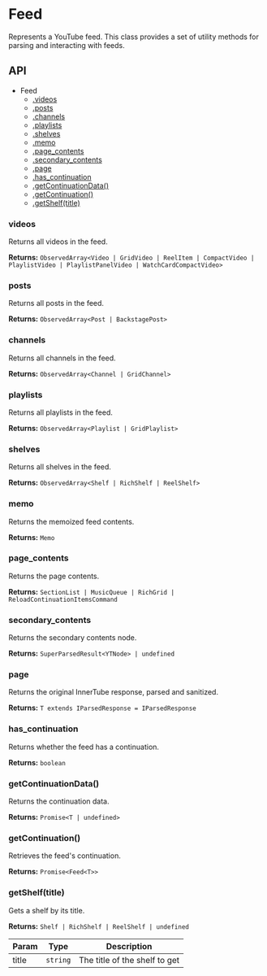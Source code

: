 # Feed

Represents a YouTube feed. This class provides a set of utility methods for parsing and interacting with feeds.

## API 

* Feed
  * [.videos](#videos)
  * [.posts](#posts)
  * [.channels](#channels)
  * [.playlists](#playlists)
  * [.shelves](#shelves)
  * [.memo](#memo)
  * [.page_contents](#page_contents)
  * [.secondary_contents](#secondary_contents)
  * [.page](#page)
  * [.has_continuation](#has_continuation)
  * [.getContinuationData()](#getcontinuationdata)
  * [.getContinuation()](#getcontinuation)
  * [.getShelf(title)](#getshelf)

<a name="videos"></a>
### videos

Returns all videos in the feed.

**Returns:** `ObservedArray<Video | GridVideo | ReelItem | CompactVideo | PlaylistVideo | PlaylistPanelVideo | WatchCardCompactVideo>`

<a name="posts"></a>
### posts

Returns all posts in the feed.

**Returns:** `ObservedArray<Post | BackstagePost>`

<a name="channels"></a>
### channels

Returns all channels in the feed.

**Returns:** `ObservedArray<Channel | GridChannel>`

<a name="playlists"></a>
### playlists

Returns all playlists in the feed.

**Returns:** `ObservedArray<Playlist | GridPlaylist>`

<a name="shelves"></a>
### shelves

Returns all shelves in the feed.

**Returns:** `ObservedArray<Shelf | RichShelf | ReelShelf>`

<a name="memo"></a>
### memo

Returns the memoized feed contents.

**Returns:** `Memo`

<a name="page_contents"></a>
### page_contents

Returns the page contents.

**Returns:** `SectionList | MusicQueue | RichGrid | ReloadContinuationItemsCommand`

<a name="secondary_contents"></a>
### secondary_contents

Returns the secondary contents node.

**Returns:** `SuperParsedResult<YTNode> | undefined `

<a name="page"></a>
### page

Returns the original InnerTube response, parsed and sanitized.

**Returns:** `T extends IParsedResponse = IParsedResponse`

<a name="has_continuation"></a>
### has_continuation

Returns whether the feed has a continuation.

**Returns:** `boolean`

<a name="getcontinuationdata"></a>
### getContinuationData()

Returns the continuation data.

**Returns:** `Promise<T | undefined>`

<a name="getcontinuation"></a>
### getContinuation()

Retrieves the feed's continuation.

**Returns:** `Promise<Feed<T>>`

<a name="getshelf"></a>
### getShelf(title)

Gets a shelf by its title.

**Returns:** `Shelf | RichShelf | ReelShelf | undefined`

| Param | Type | Description |
| --- | --- | --- |
| title | `string` | The title of the shelf to get |
